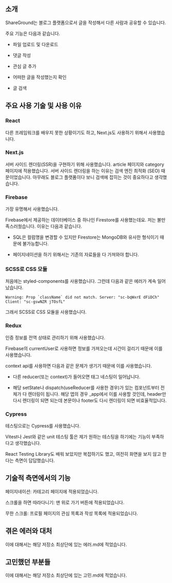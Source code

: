 ## 소개

ShareGround는 블로그 플랫폼으로서 글을 작성해서 다른 사람과 공유할 수 있습니다.

주요 기능은 다음과 같습니다.

- 파일 업로드 및 다운로드

- 댓글 작성

- 관심 글 추가

- 어떠한 글을 작성했는지 확인

- 글 검색

## 주요 사용 기술 및 사용 이유

### React

다른 프레임워크를 배우지 못한 상황이기도 하고, Next.js도 사용하기 위해서 사용했습니다.

### Next.js

서버 사이드 렌더링(SSR)을 구현하기 위해 사용했습니다. article 페이지와 category 페이지에 적용했습니다. 서버 사이드 렌더링을 하는 이유는 검색 엔진 최적화 (SEO) 때문이었습니다. 아무래도 블로그 플랫폼이다 보니 검색에 잡히는 것이 중요하다고 생각했습니다.

### Firebase

가장 유명해서 사용했습니다.

Firebase에서 제공하는 데이터베이스 중 하나인 Firestore를 사용했는데요. 저는 불만족스러웠습니다. 이유는 다음과 같습니다.

- SQL은 컬럼명을 변경할 수 있지만 Firestore는 MongoDB와 유사한 형식이기 때문에 불가능합니다.

- 페이지네이션을 하기 위해서는 기존의 자료들을 다 가져와야 합니다.

### SCSS로 CSS 모듈

처음에는 styled-components를 사용했습니다. 그런데 다음과 같은 에러가 계속 일어났습니다.

```
Warning: Prop `className` did not match. Server: "sc-bqWxrE dFiDCh" Client: "sc-gswNZR jTOsfL"
```

그래서 SCSS로 CSS 모듈을 사용했습니다.

### Redux

인증 정보를 전역 상태로 관리하기 위해 사용했습니다.

Firebase의 currentUser로 사용하면 정보를 가져오는데 시간이 걸리기 때문에 이를 사용했습니다.

context api를 사용하면 다음과 같은 문제가 생기기 때문에 이를 사용했습니다.

- 다른 reducer(또는 context)가 들어오면 태그 네스팅이 일어납니다.

- 해당 setState나 dispatch(useReducer를 사용한 경우)가 있는 컴포넌트부터 전체가 다 렌더링이 됩니다. 해당 앱의 경우 \_app에서 이를 사용할 것인데, header만 다시 렌더링이 되면 되는데 본문이나 footer도 다시 렌더링이 되면 비효율적입니다.

### Cypress

테스팅으로는 Cypress를 사용했습니다.

Vitest나 Jest와 같은 unit 테스팅 툴은 제가 원하는 테스팅을 하기에는 기능이 부족하다고 생각했습니다.

React Testing Library도 배워 보았지만 복잡하기도 했고, 여전히 화면을 보지 않고 한다는 측면이 답답했습니다.

## 기술적 측면에서의 기능

페이지네이션: 카테고리 페이지에 적용되었습니다.

스크롤을 하면 따라다니기: 맨 위로 가기 버튼에 적용되었습니다.

무한 스크롤: 프로필 페이지의 관심 목록과 작성 목록에 적용되었습니다.

## 겪은 에러와 대처

이에 대해서는 해당 저장소 최상단에 있는 에러.md에 적었습니다.

## 고민했던 부분들

이에 대해서는 해당 저장소 최상단에 있는 고민.md에 적었습니다.
